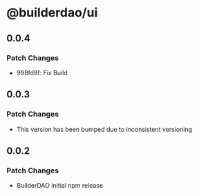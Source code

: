 # @builderdao/ui

## 0.0.4

### Patch Changes

- 998fd8f: Fix Build

## 0.0.3

### Patch Changes

- This version has been bumped due to inconsistent versioning

## 0.0.2

### Patch Changes

- BuilderDAO initial npm release
